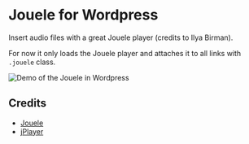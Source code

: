 # Jouele for Wordpress

Insert audio files with a great Jouele player (credits to Ilya Birman).

For now it only loads the Jouele player and attaches it to all links with `.jouele` class.

![Demo of the Jouele in Wordpress](https://monosnap.com/file/CHzT95SQT6DPLctlqHvItYFA2UBCkf.png)


## Credits
- [Jouele](https://github.com/ilyabirman/Jouele)
- [jPlayer](http://jplayer.org/)